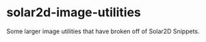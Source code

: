 solar2d-image-utilities
======================

Some larger image utilities that have broken off of Solar2D Snippets.
